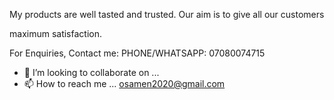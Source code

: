    My products 
are well tasted and trusted.  Our aim is to give all our customers 

   maximum satisfaction.

  

  
   For Enquiries, Contact me:
PHONE/WHATSAPP: 07080074715
- 💞️ I’m looking to collaborate on ...
- 📫 How to reach me ... osamen2020@gmail.com

<!---
Osaze56/Osaze56 is a ✨ special ✨ repository because its `README.md` (this file) appears on your GitHub profile.
You can click the Preview link to take a look at your changes.
--->
